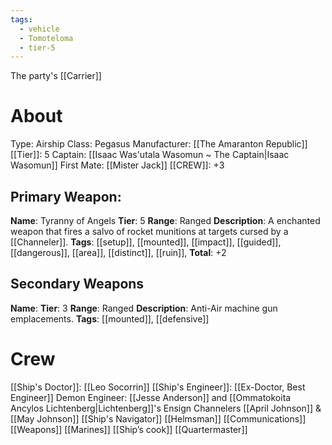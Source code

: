 ```yaml
---
tags:
  - vehicle
  - Tomoteloma
  - tier-5
---
```

The party's [[Carrier]]
# About
Type: Airship
Class: Pegasus
Manufacturer: [[The Amaranton Republic]]
[[Tier]]: 5
Captain: [[Isaac Was'utala Wasomun ~ The Captain|Isaac Wasomun]]
First Mate: [[Mister Jack]]
[[CREW]]: +3


Primary Weapon:  
---
**Name**: Tyranny of Angels
**Tier**: 5
**Range**: Ranged
**Description**: A enchanted weapon that fires a salvo of rocket munitions at targets cursed by a [[Channeler]]. 
**Tags**: [[setup]], [[mounted]], [[impact]], [[guided]], [[dangerous]], [[area]],  [[distinct]], [[ruin]], 
**Total**: +2

Secondary Weapons
---

**Name**: 
**Tier**: 3
**Range**: Ranged
**Description**: Anti-Air machine gun emplacements. 
**Tags**: [[mounted]], [[defensive]] 


# Crew
[[Ship's Doctor]]: [[Leo Socorrin]]
[[Ship's Engineer]]: [[Ex-Doctor, Best Engineer]]
Demon Engineer: [[Jesse Anderson]] and [[Ommatokoita Ancylos Lichtenberg|Lichtenberg]]'s 
Ensign Channelers [[April Johnson]] & [[May Johnson]]
[[Ship's Navigator]]
[[Helmsman]]
[[Communications]]
[[Weapons]]
[[Marines]]
[[Ship’s cook]]
[[Quartermaster]]
